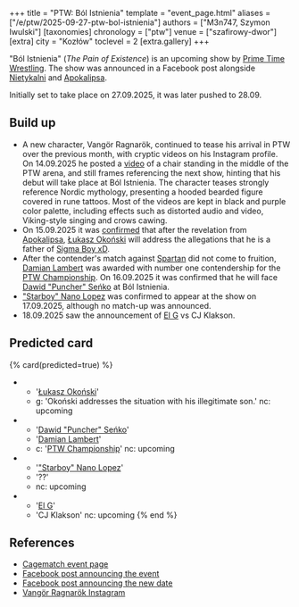 +++
title = "PTW: Ból Istnienia"
template = "event_page.html"
aliases = ["/e/ptw/2025-09-27-ptw-bol-istnienia"]
authors = ["M3n747, Szymon Iwulski"]
[taxonomies]
chronology = ["ptw"]
venue = ["szafirowy-dwor"]
[extra]
city = "Kozłów"
toclevel = 2
[extra.gallery]
+++

"Ból Istnienia" (_The Pain of Existence_) is an upcoming show by [Prime Time Wrestling](@/o/ptw.md). The show was announced in a Facebook post alongside [Nietykalni](@/e/ptw/2025-07-19-ptw-nietykalni.md) and [Apokalipsa](@/e/ptw/2025-08-30-ptw-apokalipsa.md).

Initially set to take place on 27.09.2025, it was later pushed to 28.09.

## Build up

* A new character, Vangör Ragnarök, continued to tease his arrival in PTW over the previous month, with cryptic videos on his Instagram profile. On 14.09.2025 he posted a [video][viking-video] of a chair standing in the middle of the PTW arena, and still frames referencing the next show, hinting that his debut will take place at Ból Istnienia. The character teases strongly reference Nordic mythology, presenting a hooded bearded figure covered in rune tattoos. Most of the videos are kept in black and purple color palette, including effects such as distorted audio and video, Viking-style singing and crows cawing.
* On 15.09.2025 it was [confirmed][konfjurmejszyn] that after the revelation from [Apokalipsa](@/e/ptw/2025-08-30-ptw-apokalipsa.md), [Łukasz Okoński](@/w/lukasz-okonski.md) will address the allegations that he is a father of [Sigma Boy xD](@/w/sigma-boy.md).
* After the contender's match against [Spartan](@/w/spartan.md) did not come to fruition, [Damian Lambert](@/w/damien-rothschild.md) was awarded with number one contendership for the [PTW Championship](@/c/ptw-championship.md). On 16.09.2025 it was confirmed that he will face [Dawid "Puncher" Seńko](@/w/puncher.md) at Ból Istnienia.
* ["Starboy" Nano Lopez](@/w/nano-lopez.md) was confirmed to appear at the show on 17.09.2025, although no match-up was announced.
* 18.09.2025 saw the announcement of [El G](@/w/el-g.md) vs CJ Klakson.

## Predicted card

{% card(predicted=true) %}
- - '[Łukasz Okoński](@/w/lukasz-okonski.md)'
  - g: 'Okoński addresses the situation with his illegitimate son.'
    nc: upcoming
- - '[Dawid "Puncher" Seńko](@/w/puncher.md)'
  - '[Damian Lambert](@/w/damien-rothschild.md)'
  - c: '[PTW Championship](@/c/ptw-championship.md)'
    nc: upcoming
- - '["Starboy" Nano Lopez](@/w/nano-lopez.md)'
  - '??'
  - nc: upcoming
- - '[El G](@/w/el-g.md)'
  - 'CJ Klakson'
    nc: upcoming
{% end %}

## References

* [Cagematch event page](https://www.cagematch.net/?id=1&nr=433783)
* [Facebook post announcing the event](https://www.facebook.com/photo/?fbid=773747374977907&set=a.136592405360077)
* [Facebook post announcing the new date](https://www.facebook.com/PrimeTimeWrestlingPL/videos/1396361291461288)
* [Vangör Ragnarök Instagram](https://www.instagram.com/vangor_ragnarok/)

[viking-video]: https://www.instagram.com/p/DOlxb9BDOvR/
[konfjurmejszyn]: https://www.facebook.com/photo?fbid=831922392493738&set=a.136592408693410
